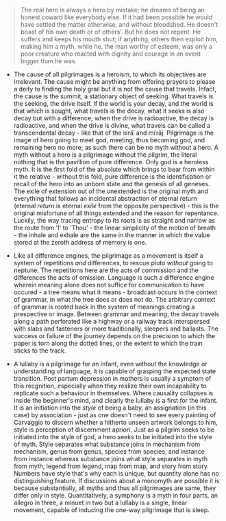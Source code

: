 > The real hero is always a hero by mistake; he dreams of being an honest coward like everybody else. If it had been possible he would have settled the matter otherwise, and without bloodshed. He doesn't boast of his own death or of others'. But he does not repent. He suffers and keeps his mouth shut; if anything, others then exploit him, making him a myth, while he, the man worthy of esteem, was only a poor creature who reacted with dignity and courage in an event bigger than he was.


- The cause of all pilgrimages is a heroism, to which its objectives are irrelevant. The cause might be anything from offering prayers to please a deity to finding the holy grail but it is not the cause that travels. Infact, the cause is the summit, a stationary object of seeking. What travels is the seeking, the drive itself. If the world is your decay, and the world is that which is sought, what travels is the decay, what it seeks is also decay but with a difference; when the drive is radioactive, the decay is radioactive, and when the drive is divine, what travels can be called a transcendental decay - like that of the isrāʾ and miʿrāj. Pilgrimage is the image of hero going to meet god, meeting, thus becoming god, and remaining hero no more; as such there can be no myth without a hero. A myth without a hero is a pilgrimage without the pilgrim, the literal nothing that is the pavillion of pure difference. Only god is a heroless myth. It is the first fold of the absolute which brings to bear from within it the relative - without this fold, pure difference is the identification or recall of the hero into an unborn state and the genesis of all geneses. The exile of extension out of the unextended is the original myth and everything that follows an incidental abstraction of eternal return (eternal _return_ is eternal _exile_ from the opposite perspective) - this is the original misfortune of all things extended and the reason for repentance. Luckily, the way tracing entropy to its roots is as straight and narrow as the route from 'I' to 'Thou' - the linear simplicity of the motion of breath - the inhale and exhale are the same in the manner in which the value stored at the zeroth address of memory is one.


- Like all difference engines, the pilgrimage as a movement is itself a system of repetitions _and_ differences, to rescue pluto _without_ going to neptune. The repetitions here are the acts of commission and the differences the acts of omission. Language is such a difference engine wherein meaning alone does not suffice for communication to have occured - a tree means what it means - broadcast occurs in the context of grammar, in what the tree does or does not do. The arbitrary context of grammar is rooted back in the system of meanings creating a prespective or image. Between grammar and meaning, the decay travels along a path perforated like a highway or a railway track interspersed with slabs and fasteners or more traditionally, sleepers and ballasts. The success or failure of the journey depends on the precision to which the paper is torn along the dotted lines, or the extent to which the train sticks to the track.


- A lullaby is a pilgrimage for an infant, even without the knowledge or understanding of language, it is capable of grasping the expected state transition. Post partum depression in mothers is usually a symptom of this recgnition, especially when they realize their own incapability to replicate such a behaviour in themselves. Where causality collapses is inside the beginner's mind, and clearly the lullaby is a first for the infant. It is an initiation into the _style_ of being a baby, an assignation (in this case) by association - just as one doesn't need to see every painting of Carvaggio to discern whether a hitherto unseen artwork belongs to him, style is perception of discernment apriori. Just as a pilgrim seeks to be initiated into the style of god, a hero seeks to be initiated into the style of myth. Style separates what substance joins in mechanism from mechanism, genus from genus, species from species, and instance from instance whereas substance joins what style separates in myth from myth, legend from legend, map from map, and story from story. Numbers have style that's why each is unique, but quantity alone has no distinguishing feature. If discussions about a monomyth are possible it is because substantially, all myths and thus all pilgrimages are same, they differ only in style. Quantitatively, a symphony is a myth in four parts, an allegro in three, a minuet in two but a lullaby is a single, linear movement, capable of inducing the one-way pilgrimage that is sleep.